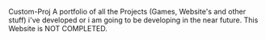 Custom-Proj
 A portfolio of all the Projects (Games, Website's and other stuff) i've developed or i am going to be developing in the near future. This Website is NOT COMPLETED.
